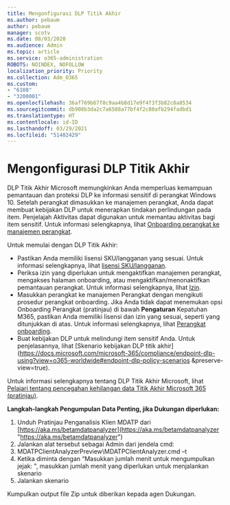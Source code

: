 ```yaml
---
title: Mengonfigurasi DLP Titik Akhir
ms.author: pebaum
author: pebaum
manager: scotv
ms.date: 08/03/2020
ms.audience: Admin
ms.topic: article
ms.service: o365-administration
ROBOTS: NOINDEX, NOFOLLOW
localization_priority: Priority
ms.collection: Adm_O365
ms.custom:
- "6108"
- "3200001"
ms.openlocfilehash: 36af769b67f8c9aa4b8d17e9f4f3f3b82c8a8534
ms.sourcegitcommit: db908b3da2c7a6508a77bf4f2c80afb294fadbd1
ms.translationtype: HT
ms.contentlocale: id-ID
ms.lasthandoff: 03/29/2021
ms.locfileid: "51402429"
---
```

# <a name="configure-endpoint-dlp"></a>Mengonfigurasi DLP Titik Akhir

DLP Titik Akhir Microsoft memungkinkan Anda memperluas kemampuan pemantauan dan proteksi DLP ke informasi sensitif di perangkat Windows 10. Setelah perangkat dimasukkan ke manajemen perangkat, Anda dapat membuat kebijakan DLP untuk menerapkan tindakan perlindungan pada item. Penjelajah Aktivitas dapat digunakan untuk memantau aktivitas bagi item sensitif. Untuk informasi selengkapnya, lihat [Onboarding perangkat ke manajemen perangkat](https://docs.microsoft.com/microsoft-365/compliance/endpoint-dlp-getting-started#onboarding-devices-into-device-management).  

Untuk memulai dengan DLP Titik Akhir:

- Pastikan Anda memiliki lisensi SKU/langganan yang sesuai. Untuk informasi selengkapnya, lihat [lisensi SKU/langganan](https://docs.microsoft.com/microsoft-365/compliance/endpoint-dlp-getting-started#skusubscriptions-licensing).
- Periksa izin yang diperlukan untuk mengaktifkan manajemen perangkat, mengakses halaman onboarding, atau mengaktifkan/menonaktifkan pemantauan perangkat. Untuk informasi selengkapnya, lihat [Izin](https://docs.microsoft.com/microsoft-365/compliance/endpoint-dlp-getting-started#permissions).
- Masukkan perangkat ke manajemen Perangkat dengan mengikuti prosedur perangkat onboarding. Jika Anda tidak dapat menemukan opsi Onboarding Perangkat (pratinjau) di bawah **Pengaturan** Kepatuhan M365, pastikan Anda memiliki lisensi dan izin yang sesuai, seperti yang ditunjukkan di atas. Untuk informasi selengkapnya, lihat [Perangkat onboarding](https://docs.microsoft.com/microsoft-365/compliance/endpoint-dlp-getting-started#onboarding-devices). 
- Buat kebijakan DLP untuk melindungi item sensitif Anda. Untuk penjelasannya, lihat [Skenario kebijakan DLP titik akhir](https://docs.microsoft.com/microsoft-365/compliance/endpoint-dlp-using?view=o365-worldwide#endpoint-dlp-policy-scenarios &preserve-view=true).

Untuk informasi selengkapnya tentang DLP Titik Akhir Microsoft, lihat [Pelajari tentang pencegahan kehilangan data Titik Akhir Microsoft 365 (pratinjau)](https://docs.microsoft.com/microsoft-365/compliance/endpoint-dlp-learn-about).

**Langkah-langkah Pengumpulan Data Penting, jika Dukungan diperlukan:**

1. Unduh Pratinjau Penganalisis Klien MDATP dari [https://aka.ms/betamdatpanalyzer](https://aka.ms/betamdatpanalyzer "https://aka.ms/betamdatpanalyzer")
2. Jalankan alat tersebut sebagai Admin dari jendela cmd:
3. MDATPClientAnalyzerPreview\MDATPClientAnalyzer.cmd –t
4. Ketika diminta dengan “Masukkan jumlah menit untuk mengumpulkan jejak: ", masukkan jumlah menit yang diperlukan untuk menjalankan skenario
5. Jalankan skenario

Kumpulkan output file Zip untuk diberikan kepada agen Dukungan.
